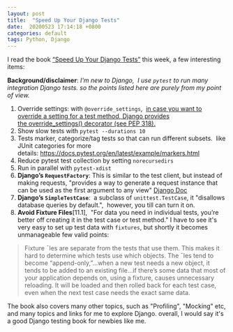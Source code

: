 ```yaml
---
layout: post
title:  "Speed Up Your Django Tests"
date:  20200523 17:14:18 +0800
categories: default 
tags: Python, Django
---
```


I read the book [“Speed Up Your Django Tests”](https://gumroad.com/l/suydt?utm_source=liguoliang.com) this week, a few interesting items: 

**Background/disclaimer**:
*I'm new to Django,  I use `pytest` to run many integration Django tests. so the points listed here are purely from my point of view.*

1. Override settings: with `@override_settings`,  [in case you want to override a setting for a test method, Django provides the override_settings() decorator (see PEP 318).](https://docs.djangoproject.com/en/3.0/topics/testing/tools/#django.test.override_settings)
2. Show slow tests with `pytest --durations 10`
3. Tests marker, categorize/tag tests so that can run different subsets.  like JUnit categories
for more details: https://docs.pytest.org/en/latest/example/markers.html
4. Reduce pytest test collection by setting `norecursedirs`
5. Run in parallel with `pytest-xdist`
6. **Django’s `RequestFactory`**: This is similar to the test client, but instead of making requests, "provides a way to generate a request instance that can be used as the first argument to any view"
[Django Doc](https://docs.djangoproject.com/en/3.0/topics/testing/advanced/#the-request-factory)
7. **Django’s `SimpleTestCase`**:  a subclass of `unittest.TestCase`, it "disallows database queries by default.",  however, you till can turn it on.
8. **Avoid Fixture Files**[11.1],  "For data you need in individual tests, you’re better off creating it in the test case or test method."  I have to see it's very easy to set up test data with `fixtures`, but shortly it becomes unmanageable few valid points: 
  > Fixture ˉles are separate from the tests that use them. This makes it hard to determine which tests use which objects. The ˉles tend to become “append-only,”...when a new test needs a new object, it tends to be added to an existing file...if there’s some data that most of your application depends on, using a fixture, causes unnecessary reloading. It will be loaded and then rolled back for each test case, even when the next test case needs the exact same data.
  
The book also covers many other topics, such as "Profiling", "Mocking" etc, and many topics and links for me to explore Django. overall, I would say it's a good Django testing book for newbies like me.
